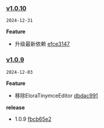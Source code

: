 ### [v1.0.10](https://github.com/Elora-Cloud/elora-unplugin-vue-components/compare/v1.0.9...v1.0.10)

`2024-12-31`

**Feature**

- 升级最新依赖 [efce3147](https://github.com/Elora-Cloud/elora-unplugin-vue-components/commit/efce3147f63cf3a148da95a8f2c8504081fd7756)
### [v1.0.9](https://github.com/Elora-Cloud/elora-unplugin-vue-components/compare/v1.0.8...v1.0.9)

`2024-12-03`

**Feature**

- 移除EloraTinymceEditor [dbdac991](https://github.com/Elora-Cloud/elora-unplugin-vue-components/commit/dbdac99177541f7eb4b46a6820b805f5ddad2cf0)

**release**

- 1.0.9 [fbcb65e2](https://github.com/Elora-Cloud/elora-unplugin-vue-components/commit/fbcb65e2f22242846fb13e521e61668756048c4c)
